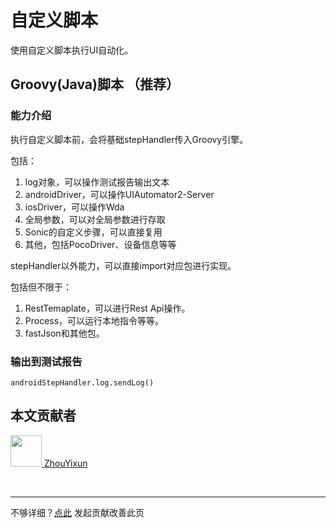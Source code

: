 # 自定义脚本

使用自定义脚本执行UI自动化。

## Groovy(Java)脚本 （推荐）

### 能力介绍

执行自定义脚本前，会将基础stepHandler传入Groovy引擎。

包括：
1. log对象，可以操作测试报告输出文本
2. androidDriver，可以操作UIAutomator2-Server
3. iosDriver，可以操作Wda
4. 全局参数，可以对全局参数进行存取
5. Sonic的自定义步骤，可以直接复用
6. 其他，包括PocoDriver、设备信息等等

stepHandler以外能力，可以直接import对应包进行实现。

包括但不限于：
1. RestTemaplate，可以进行Rest Api操作。
2. Process，可以运行本地指令等等。
3. fastJson和其他包。

### 输出到测试报告

```
androidStepHandler.log.sendLog()
```

## 本文贡献者
<div class="cont">
<a href="https://github.com/ZhouYixun" target="_blank">
<img src="https://avatars.githubusercontent.com/u/56339314?v=4" width="50"/>
<span>ZhouYixun</span>
</a>
</div>


&nbsp;
&nbsp;
***
不够详细？[点此](https://github.com/SonicCloudOrg/sonic-offical-website/edit/main/src/markdown/doc/doc-script.md) 发起贡献改善此页
